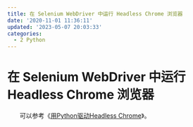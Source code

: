 ```yaml
---
title: 在 Selenium WebDriver 中运行 Headless Chrome 浏览器
date: '2020-11-01 11:36:11'
updated: '2023-05-07 20:03:33'
categories:
  - 2 Python
---
```

# 在 Selenium WebDriver 中运行 Headless Chrome 浏览器

　　可以参考《[用Python驱动Headless Chrome](https://www.jianshu.com/p/11d519e2d0cb)》。
